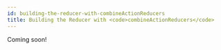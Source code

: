 ```yaml
---
id: building-the-reducer-with-combineActionReducers
title: Building the Reducer with <code>combineActionReducers</code>
---
```


Coming soon!
